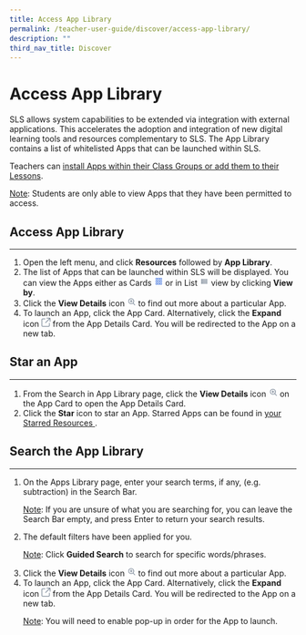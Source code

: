 ```yaml
---
title: Access App Library
permalink: /teacher-user-guide/discover/access-app-library/
description: ""
third_nav_title: Discover
---
```

<h1>Access App Library</h1>
<p>SLS allows system capabilities to be extended via integration with external applications. This accelerates the adoption and integration of new digital learning tools and resources complementary to SLS. The App Library contains a list of whitelisted Apps that can be launched within SLS.</p>
<p>Teachers can  <a href="/teacher-user-guide/organise/install-and-launch-apps/">install Apps within their Class Groups or add them to their Lessons</a>.
</p>
<p><u>Note</u>: Students are only able to view Apps that they have been permitted to access.</p>
    <h2>Access App Library</h2>
    <hr>
    <ol>
      <li>Open the left menu, and click <strong>Resources</strong> followed by <strong>App Library</strong>.</li>
<li>The list of Apps that can be launched within SLS will be displayed. You can view the Apps either as Cards 
<img style="width:1rem; display: inline;" src="/images/Icons/Card.png"> or in List <img style="width:1rem; display: inline;" src="/images/Icons/List.svg"> view by clicking <strong>View by</strong>.</li>
<li>Click the <strong>View Details</strong> icon <img style="width:1rem; display: inline;" src="/images/Icons/ViewDetails.svg"> to find out more about a particular App.</li>
<li>To launch an App, click the App Card. Alternatively, click the <strong>Expand</strong> icon
        <img style="width:1rem; display: inline;" src="/images/Icons/external-link.svg"> from the App Details Card. You
        will be redirected to the App on a new tab.
      </li>
    </ol>
    <h2>Star an App</h2>
    <hr>
    <ol>
      <li>From the Search in App Library page, click the <strong>View Details</strong>
        icon <img style="width:1rem; display: inline;" src="/images/Icons/ViewDetails.svg"> on the App Card to open the App Details Card.
      </li>
      <li>Click the <strong>Star</strong> icon to star an App. Starred Apps can be found in <a href="/teacher-user-guide/organise/star-resources/">your Starred Resources </a>.</li>
    </ol>
    <h2>Search the App Library</h2>
    <hr>
    <ol>
      <li>
        On the Apps Library page, enter your search terms, if any, (e.g. subtraction)
        in the Search Bar.
        <p><u>Note</u>: If you are unsure of what you are searching for, you can leave the Search Bar empty, and press Enter to return your search results.</p>
      </li>
      <li>
        The default filters have been applied for you.
        <p><u>Note</u>: Click <strong>Guided Search</strong> to search for specific words/phrases.</p>
      </li>
      <li>
        Click the <strong>View Details</strong> icon <img style="width:1rem; display: inline;" src="/images/Icons/ViewDetails.svg"> to find out more about a particular
        App.
      </li>
      <li>
        To launch an App, click the App Card. Alternatively, click the <strong>Expand</strong>
        icon <img style="width:1rem; display: inline;" src="/images/Icons/external-link.svg"> from the App Details Card. You will be redirected to the App on a new tab.
				<p><u>Note</u>: You will need to enable pop-up in order for the App to launch.</p>
      </li>
    </ol>